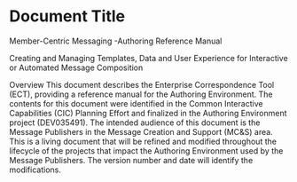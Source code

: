
Document Title
==============

Member-Centric Messaging -Authoring Reference Manual

Creating and Managing Templates, Data and User Experience for Interactive or Automated Message Composition

Overview
This document describes the Enterprise Correspondence Tool (ECT), providing a reference manual for the Authoring Environment.  The contents for this document were identified in the Common Interactive Capabilities (CIC) Planning Effort and finalized in the Authoring Environment project (DEV035491). 
The intended audience of this document is the Message Publishers in the Message Creation and Support (MC&S) area. This is a living document that will be refined and modified throughout the lifecycle of the projects that impact the Authoring Environment used by the Message Publishers.  The version number and date will identify the modifications. 


